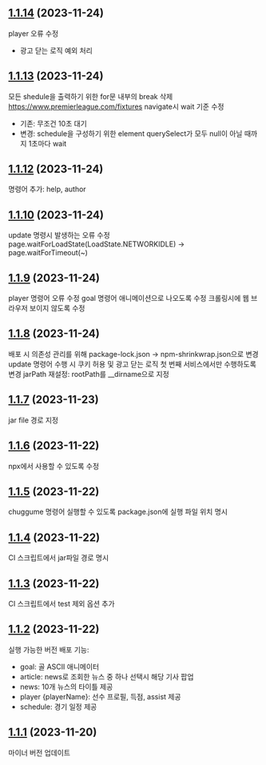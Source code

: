 ## [1.1.14](https://github.com/CHUGGU-ME/CHUGGU-ME-v2/compare/v1.1.13...v1.1.14) (2023-11-24)
player 오류 수정
 - 광고 닫는 로직 예외 처리


## [1.1.13](https://github.com/CHUGGU-ME/CHUGGU-ME-v2/compare/v1.1.12...v1.1.13) (2023-11-24)
모든 shedule을 출력하기 위한 for문 내부의 break 삭제
https://www.premierleague.com/fixtures navigate시 wait 기준 수정
 - 기존: 무조건 10초 대기
 - 변경: schedule을 구성하기 위한 element querySelect가 모두 null이 아닐 때까지 1초마다 wait


## [1.1.12](https://github.com/CHUGGU-ME/CHUGGU-ME-v2/compare/v1.1.11...v1.1.12) (2023-11-24)
명령어 추가: help, author


## [1.1.10](https://github.com/CHUGGU-ME/CHUGGU-ME-v2/compare/v1.1.9...v1.1.10) (2023-11-24)
update 명령시 발생하는 오류 수정 page.waitForLoadState(LoadState.NETWORKIDLE) -> page.waitForTimeout(~)


## [1.1.9](https://github.com/CHUGGU-ME/CHUGGU-ME-v2/compare/v1.1.8...v1.1.9) (2023-11-24)
player 명령어 오류 수정
goal 명령어 애니메이션으로 나오도록 수정
크롤링시에 웹 브라우저 보이지 않도록 수정


## [1.1.8](https://github.com/CHUGGU-ME/CHUGGU-ME-v2/compare/v1.1.7...v1.1.8) (2023-11-24)
배포 시 의존성 관리를 위해 package-lock.json -> npm-shrinkwrap.json으로 변경
update 명령어 수행 시 쿠키 허용 및 광고 닫는 로직 첫 번째 서비스에서만 수행하도록 변경
jarPath 재설정: rootPath를 __dirname으로 지정


## [1.1.7](https://github.com/CHUGGU-ME/CHUGGU-ME-v2/compare/v1.1.6...v1.1.7) (2023-11-23)
jar file 경로 지정 


## [1.1.6](https://github.com/CHUGGU-ME/CHUGGU-ME-v2/compare/v1.1.5...v1.1.6) (2023-11-22)
npx에서 사용할 수 있도록 수정


## [1.1.5](https://github.com/CHUGGU-ME/CHUGGU-ME-v2/compare/v1.1.4...v1.1.5) (2023-11-22)
chuggume 명령어 실행할 수 있도록 package.json에 실행 파일 위치 명시


## [1.1.4](https://github.com/CHUGGU-ME/CHUGGU-ME-v2/compare/v1.1.3...v1.1.4) (2023-11-22)
CI 스크립트에서 jar파일 경로 명시


## [1.1.3](https://github.com/CHUGGU-ME/CHUGGU-ME-v2/compare/v1.1.2...v1.1.3) (2023-11-22)
CI 스크립트에서 test 제외 옵션 추가


## [1.1.2](https://github.com/CHUGGU-ME/CHUGGU-ME-v2/compare/v1.1.1...v1.1.2) (2023-11-22)
실행 가능한 버전 배포
기능: 
 - goal: 골 ASCII 애니메이터
 - article: news로 조회한 뉴스 중 하나 선택시 해당 기사 팝업 
 - news: 10개 뉴스의 타이틀 제공
 - player {playerName}: 선수 프로필, 득점, assist 제공
 - schedule: 경기 일정 제공


## [1.1.1](https://github.com/CHUGGU-ME/CHUGGU-ME-v2/compare/v1.1.0...v1.1.1) (2023-11-20)
마이너 버전 업데이트



